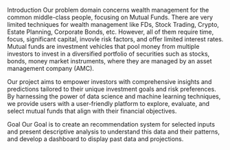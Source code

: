 Introduction
Our problem domain concerns wealth management for the common middle-class people, focusing on Mutual Funds. There are very limited techniques for wealth management like FDs, Stock Trading, Crypto, Estate Planning, Corporate Bonds, etc. However, all of them require time, focus, significant capital, invovle risk factors, and offer limited interest rates. Mutual funds are investment vehicles that pool money from multiple investors to invest in a diversified portfolio of securities such as stocks, bonds, money market instruments, where they are managed by an asset management company (AMC).

Our project aims to empower investors with comprehensive insights and predictions tailored to their unique investment goals and risk preferences. By harnessing the power of data science and machine learning techniques, we provide users with a user-friendly platform to explore, evaluate, and select mutual funds that align with their financial objectives.

Goal
Our Goal is to create an recommendation system for selected inputs and present descriptive analysis to understand this data and their patterns, and develop a dashboard to display past data and projections.
